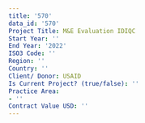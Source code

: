 ```yaml
---
title: '570'
data_id: '570'
Project Title: M&E Evaluation IDIQC
Start Year: ''
End Year: '2022'
ISO3 Code: ''
Region: ''
Country: ''
Client/ Donor: USAID
Is Current Project? (true/false): ''
Practice Area:
- ''
Contract Value USD: ''
---
```


